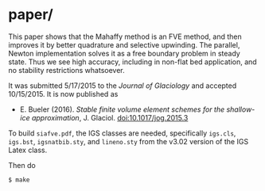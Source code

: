 paper/
======

This paper shows that the Mahaffy method is an FVE method, and then improves
it by better quadrature and selective upwinding.  The parallel, Newton
implementation solves it as a free boundary problem in steady state.  Thus we
see high accuracy, including in non-flat bed application, and no stability
restrictions whatsoever.

It was submitted 5/17/2015 to the *Journal of Glaciology* and accepted
10/15/2015.  It is now published as
* E. Bueler (2016).  _Stable finite volume element schemes for the shallow-ice approximation_, J. Glaciol. [doi:10.1017/jog.2015.3](http://dx.doi.org/10.1017/jog.2015.3)

To build `siafve.pdf`, the IGS classes are needed, specifically `igs.cls`,
`igs.bst`, `igsnatbib.sty`, and `lineno.sty` from the v3.02 version
of the IGS Latex class.

Then do

    $ make

